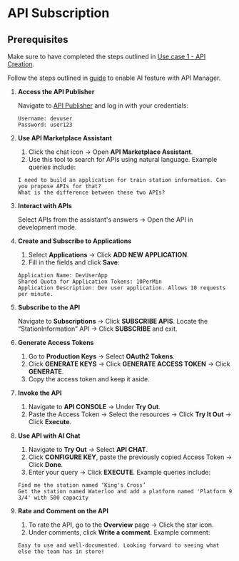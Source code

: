 # API Subscription

## Prerequisites

Make sure to have completed the steps outlined in [Use case 1 - API Creation](../Use%20case%201%20-%20API%20Creation/README.md).

Follow the steps outlined in [guide](https://apim.docs.wso2.com/en/latest/consume/discover-apis/marketplace-assistant/) to enable AI feature with API Manager.

1. **Access the API Publisher**

    Navigate to [API Publisher](https://localhost:9443/publisher) and log in with your credentials:

    ```
    Username: devuser
    Password: user123
    ```

2. **Use API Marketplace Assistant**

    1. Click the chat icon → Open **API Marketplace Assistant**.
    2. Use this tool to search for APIs using natural language. Example queries include:

    ```
    I need to build an application for train station information. Can you propose APIs for that?
    What is the difference between these two APIs?
    ```

3. **Interact with APIs**

    Select APIs from the assistant's answers → Open the API in development mode.

4. **Create and Subscribe to Applications**

    1. Select **Applications** → Click **ADD NEW APPLICATION**.
    2. Fill in the fields and click **Save**:

    ```
    Application Name: DevUserApp
    Shared Quota for Application Tokens: 10PerMin
    Application Description: Dev user application. Allows 10 requests per minute.
    ```

5. **Subscribe to the API**

    Navigate to **Subscriptions** → Click **SUBSCRIBE APIS**. Locate the “StationInformation” API → Click **SUBSCRIBE** and exit.

6. **Generate Access Tokens**

    1. Go to **Production Keys** → Select **OAuth2 Tokens**.
    2. Click **GENERATE KEYS** → Click **GENERATE ACCESS TOKEN** → Click **GENERATE**.
    3. Copy the access token and keep it aside.

7. **Invoke the API**

    1. Navigate to **API CONSOLE** → Under **Try Out**.
    2. Paste the Access Token → Select the resources → Click **Try It Out** → Click **Execute**.

8. **Use API with AI Chat**

    1. Navigate to **Try Out** → Select **API CHAT**.
    2. Click **CONFIGURE KEY**, paste the previously copied Access Token → Click **Done**.
    3. Enter your query → Click **EXECUTE**. Example queries include:

    ```
    Find me the station named ‘King's Cross’
    Get the station named Waterloo and add a platform named 'Platform 9 3/4' with 500 capacity
    ```

9. **Rate and Comment on the API**

    1. To rate the API, go to the **Overview** page → Click the star icon.
    2. Under comments, click **Write a comment**. Example comment:

    ```
    Easy to use and well-documented. Looking forward to seeing what else the team has in store!
    ```
